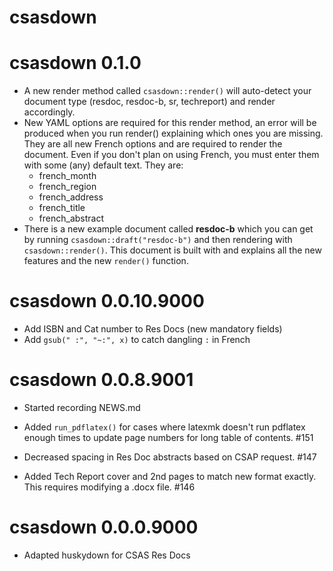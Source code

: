 # csasdown

# csasdown 0.1.0

* A new render method called `csasdown::render()` will auto-detect your document type (resdoc, resdoc-b, sr, techreport) and render accordingly.
* New YAML options are required for this render method, an error will be produced when you run render() explaining which ones you are missing. They are all new French options and are required to render the document. Even if you don't plan on using French, you must enter them with some (any) default text. They are:
   - french_month
   - french_region
   - french_address
   - french_title
   - french_abstract
* There is a new example document called **resdoc-b** which you can get by running `csasdown::draft("resdoc-b")` and then rendering with `csasdown::render()`. This document is built with and explains all the new features and the new `render()` function.

# csasdown 0.0.10.9000

* Add ISBN and Cat number to Res Docs (new mandatory fields)
* Add `gsub(" :", "~:", x)` to catch dangling `:` in French

# csasdown 0.0.8.9001

* Started recording NEWS.md

* Added `run_pdflatex()` for cases where latexmk doesn't run pdflatex enough times to update page numbers for long table of contents. #151

* Decreased spacing in Res Doc abstracts based on CSAP request. #147

* Added Tech Report cover and 2nd pages to match new format exactly. This requires modifying a .docx file. #146

# csasdown 0.0.0.9000

* Adapted huskydown for CSAS Res Docs
